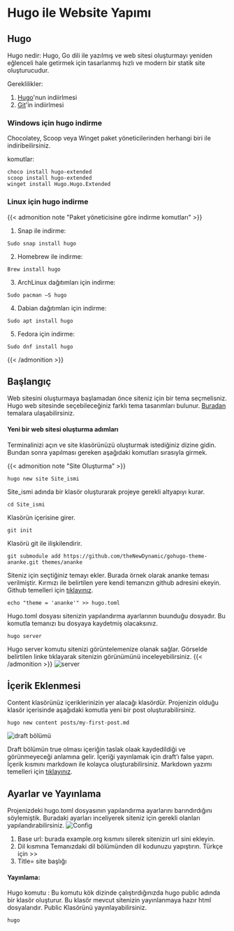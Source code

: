 # Hugo ile Website Yapımı

## Hugo
Hugo nedir: Hugo, Go dili ile yazılmış ve web sitesi oluşturmayı yeniden eğlenceli hale getirmek için tasarlanmış hızlı ve modern bir statik site oluşturucudur.
<!--more-->

Gereklilikler: 
1. [Hugo](https://gohugo.io/installation/)'nun indiirlmesi
2. [Git](https://gohugo.io/installation/)'in indiirlmesi

### Windows için hugo indirme 
Chocolatey, Scoop veya Winget paket yöneticilerinden herhangi biri ile indiribeilirsiniz.

komutlar:

```
choco install hugo-extended
scoop install hugo-extended
winget install Hugo.Hugo.Extended
```

### Linux için hugo indirme

{{< admonition note "Paket yöneticisine göre indirme komutları" >}}
1. Snap ile indirme:

```Sudo snap install hugo```

2. Homebrew ile indirme:

```Brew install hugo```

3. ArchLinux dağıtımları için indirme:

```Sudo pacman –S hugo```

4. Dabian dağıtımları için indirme:

```Sudo apt install hugo```

5. Fedora için indirme:

```Sudo dnf install hugo```


{{< /admonition >}}


## Başlangıç
Web sitesini oluşturmaya başlamadan önce siteniz için bir tema seçmelisniz. Hugo web sitesinde seçebileceğiniz farklı tema tasarımları bulunur. [Buradan](https://themes.gohugo.io/) temalara ulaşabilirsiniz. 

#### Yeni bir web sitesi oluşturma adımları

Terminalinizi açın ve site klasörünüzü oluşturmak istediğiniz dizine gidin. Bundan sonra yapılması gereken aşağıdaki komutları sırasıyla girmek.

{{< admonition note "Site Oluşturma" >}}

```hugo new site Site_ismi```

Site_ismi adında bir klasör oluşturarak projeye gerekli altyapıyı kurar.

```cd Site_ismi```

Klasörün içerisine girer.

```git init```

Klasörü git ile ilişkilendirir.

```git submodule add https://github.com/theNewDynamic/gohugo-theme-ananke.git themes/ananke```

Siteniz için seçtiğiniz temayı ekler. Burada örnek olarak ananke teması verilmiştir. Kırmızı ile belirtilen yere kendi temanızın github adresini ekeyin. Github temelleri için [tıklayınız](https://gulsumturk.com/git_github_temelleri/).

```echo "theme = 'ananke'" >> hugo.toml```

Hugo.toml dosyası sitenizin yapılandırma ayarlarının buunduğu dosyadır. Bu komutla temanızı bu dosyaya kaydetmiş olacaksınız. 

```hugo server```

Hugo server komutu sitenizi görüntelemenize olanak sağlar. Görselde belirtilen linke tıklayarak sitenizin görünümünü inceleyebilirsiniz. 
{{< /admonition >}}
![server](https://raw.githubusercontent.com/Gulsum-Turk/pictures/main/post4/server.png)
## İçerik Eklenmesi
Content klasörünüz içeriklerinizin yer alacağı klasördür. Projenizin olduğu klasör içerisinde aşağıdaki komutla yeni bir post oluşturabilirsiniz. 

```hugo new content posts/my-first-post.md```

![draft bölümü](https://raw.githubusercontent.com/Gulsum-Turk/pictures/main/post4/draft.png)

Draft bölümün true olması içeriğin taslak olaak kaydedildiği ve görünmeyeceği anlamına gelir. İçeriği yayınlamak için draft’ı false yapın.  İçerik kısmını markdown ile kolayca oluşturabilirsiniz. Markdown yazımı temelleri için [tıklayınız](https://gulsumturk.com/iki/).

## Ayarlar ve Yayınlama
Projenizdeki hugo.toml dosyasının yapılandırma ayarlarını barındırdığını söylemiştik.  Buradaki ayarları inceliyerek siteniz için gerekli olanları yapılandırabilirsiniz. 
![Config](https://raw.githubusercontent.com/Gulsum-Turk/pictures/main/post4/config.png)

1. Base url: burada example.org kısmını silerek sitenizin url sini ekleyin. 
2. Dil kısmına Temanızdaki dil bölümünden dil kodunuzu yapıştırın. Türkçe için >>
3. Title= site başlığı

#### Yayınlama:
Hugo komutu : Bu komutu kök dizinde çalıştırdığınızda hugo public adında bir klasör oluşturur. Bu klasör mevcut sitenizin yayınlanmaya hazır html dosyalarıdır. Public Klasörünü yayınlayabilirsiniz. 

```hugo```
